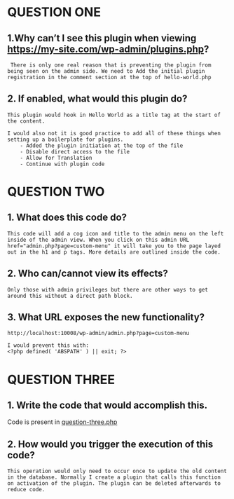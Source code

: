 
# QUESTION ONE

## 1.Why can’t I see this plugin when viewing https://my-site.com/wp-admin/plugins.php?
```
 There is only one real reason that is preventing the plugin from being seen on the admin side. We need to Add the initial plugin registration in the comment section at the top of hello-world.php 
```
## 2. If enabled, what would this plugin do?
```
This plugin would hook in Hello World as a title tag at the start of the content. 

I would also not it is good practice to add all of these things when setting up a boilerplate for plugins. 
    - Added the plugin initiation at the top of the file
    - Disable direct access to the file
    - Allow for Translation
    - Continue with plugin code

```


# QUESTION TWO

## 1. What does this code do? 
```
This code will add a cog icon and title to the admin menu on the left inside of the admin view. When you click on this admin URL href="admin.php?page=custom-menu" it will take you to the page layed out in the h1 and p tags. More details are outlined inside the code.
```
## 2. Who can/cannot view its effects?
```
Only those with admin privileges but there are other ways to get around this without a direct path block. 
```
## 3. What URL exposes the new functionality?
```   
http://localhost:10008/wp-admin/admin.php?page=custom-menu

I would prevent this with:  
<?php defined( 'ABSPATH' ) || exit; ?>
```


# QUESTION THREE

## 1. Write the code that would accomplish this.

Code is present in [question-three.php](https://github.com/babykittenz/Example-1/blob/main/question-three.php)

## 2. How would you trigger the execution of this code?
```
This operation would only need to occur once to update the old content in the database. Normally I create a plugin that calls this function on activation of the plugin. The plugin can be deleted afterwards to reduce code.
```
